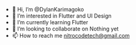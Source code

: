 - 👋 Hi, I’m @DylanKarimagoko
- 👀 I’m interested in Flutter and UI Design
- 🌱 I’m currently learning Flutter 
- 💞️ I’m looking to collaborate on Nothing yet
- 📫 How to reach me nitrocodetech@gmail.com

<!---
DylanKarimagoko/DylanKarimagoko is a ✨ special ✨ repository because its `README.md` (this file) appears on your GitHub profile.
You can click the Preview link to take a look at your changes.
--->
